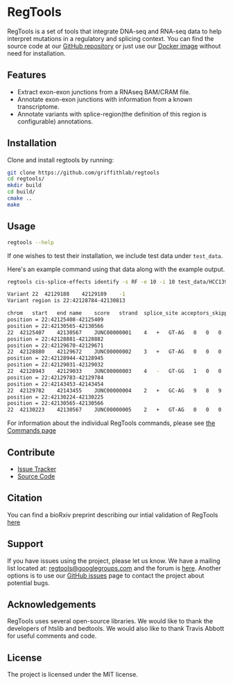 # RegTools

RegTools is a set of tools that integrate DNA-seq and RNA-seq data to help interpret mutations in a regulatory and splicing context. You can find the source code at our [GitHub repository](https://github.com/griffithlab/regtools) or just use our [Docker image](https://hub.docker.com/r/griffithlab/regtools/) without need for installation.

## Features

- Extract exon-exon junctions from a RNAseq BAM/CRAM file.
- Annotate exon-exon junctions with information from a known transcriptome.
- Annotate variants with splice-region(the definition of this region is configurable) annotations.

## Installation

Clone and install regtools by running:

```sh
git clone https://github.com/griffithlab/regtools
cd regtools/
mkdir build
cd build/
cmake ..
make
```

## Usage

```sh
regtools --help
```

If one wishes to test their installation, we include test data under `test_data`. 

Here's an example command using that data along with the example output.

```sh
regtools cis-splice-effects identify -s RF -e 10 -i 10 test_data/HCC1395_chr22.vcf.gz test_data/HCC1395_tumor.bam test_data/chr22_with_ERCC92.fa test_data/chr22_with_ERCC92.gtf

Variant 22	42129188	42129189	-1
Variant region is 22:42128784-42130813

chrom	start	end	name	score	strand	splice_site	acceptors_skipped	exons_skipped	donors_skipped	anchor	known_donor	known_acceptor	known_junction	gene_names	gene_ids	transcripts	variant_info
position = 22:42125408-42125409
position = 22:42130565-42130566
22	42125407	42130567	JUNC00000001	4	+	GT-AG	0	0	0	D	1	0	0	NDUFA6-AS1	ENSG00000237037	ENST00000439129	22:42129188-42129189
position = 22:42128881-42128882
position = 22:42129670-42129671
22	42128880	42129672	JUNC00000002	3	+	GT-AG	0	0	0	N	0	0	0	NA	NA	NA	22:42129188-42129189
position = 22:42128944-42128945
position = 22:42129031-42129032
22	42128943	42129033	JUNC00000003	4	-	GT-GG	1	0	0	D	1	0	0	CYP2D6	ENSG00000100197	ENST00000360608,ENST00000389970,ENST00000488442	22:42129188-42129189
position = 22:42129783-42129784
position = 22:42143453-42143454
22	42129782	42143455	JUNC00000004	2	+	GC-AG	9	8	9	N	0	0	0	NA	NA	NA	22:42129188-42129189
position = 22:42130224-42130225
position = 22:42130565-42130566
22	42130223	42130567	JUNC00000005	2	+	GT-AG	0	0	0	N	0	0	0	NA	NA	NA	22:42129188-42129189
```

For information about the individual RegTools commands, please see [the Commands page](commands/commands.md)

## Contribute

- [Issue Tracker](https://github.com/griffithlab/regtools/issues)
- [Source Code](https://github.com/griffithlab/regtools)

## Citation

You can find a bioRxiv preprint describing our intial validation of RegTools [here](https://www.biorxiv.org/content/10.1101/436634v2)

## Support

If you have issues using the project, please let us know.
We have a mailing list located at: [regtools@googlegroups.com](mailto:regtools@googlegroups.com) and the forum is [here](https://groups.google.com/forum/#!forum/regtools). Another options is to use our [GitHub issues](https://github.com/griffithlab/regtools/issues) page to contact the project about potential bugs.

## Acknowledgements

RegTools uses several open-source libraries. We would like to thank the
developers of htslib and bedtools. We would also like to thank Travis Abbott for useful comments and code.

## License

The project is licensed under the MIT license.
